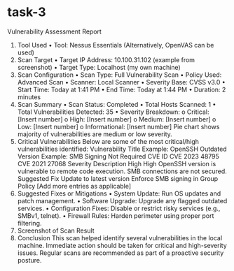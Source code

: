 # task-3

Vulnerability Assessment Report 
1. Tool Used 
• Tool: Nessus Essentials 
(Alternatively, OpenVAS can be used) 
2. Scan Target 
• Target IP Address: 10.100.31.102 (example from screenshot) 
• Target Type: Localhost (my own machine) 
3. Scan Configuration 
• Scan Type: Full Vulnerability Scan 
• Policy Used: Advanced Scan 
• Scanner: Local Scanner 
• Severity Base: CVSS v3.0 
• Start Time: Today at 1:41 PM 
• End Time: Today at 1:44 PM 
• Duration: 2 minutes 
4. Scan Summary 
• Scan Status: Completed 
• Total Hosts Scanned: 1 
• Total Vulnerabilities Detected: 35 
• Severity Breakdown: 
o Critical: [Insert number] 
o High: [Insert number] 
o Medium: [Insert number] 
o Low: [Insert number] 
o Informational: [Insert number] 
Pie chart shows majority of vulnerabilities are medium or low severity. 
5. Critical Vulnerabilities 
Below are some of the most critical/high vulnerabilities identified: 
Vulnerability Title 
Example: OpenSSH 
Outdated Version 
Example: SMB Signing 
Not Required 
CVE ID 
CVE
2023
48795 
CVE
2021
27068 
Severity Description 
High 
High 
OpenSSH version is 
vulnerable to remote code 
execution. 
SMB connections are not 
secured. 
Suggested Fix 
Update to latest 
version 
Enforce SMB 
signing in Group 
Policy 
[Add more entries as 
applicable]     
6. Suggested Fixes or Mitigations 
• System Update: Run OS updates and patch management. 
• Software Upgrade: Upgrade any flagged outdated services. 
• Configuration Fixes: Disable or restrict risky services (e.g., SMBv1, telnet). 
• Firewall Rules: Harden perimeter using proper port filtering. 
7. Screenshot of Scan Result 
8. Conclusion 
This scan helped identify several vulnerabilities in the local machine. Immediate action 
should be taken for critical and high-severity issues. Regular scans are recommended as part 
of a proactive security posture.
